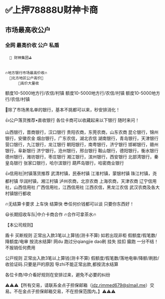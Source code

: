 # ✅上押78888U财神卡商

## 市场最高收公户
### 全网 最高价收  公户 私盾

      🥅 财神集团⛳️


    🔥地方银行市场最高价收🔥
      👋北方地区公户高价👋
          👋高价大量收
额度10-5000地方行/农信/村镇
额度10-5000地方行/农信/村镇
额度10-5000地方行/农信/村镇

🚗除了市场黑名单的银行，基本不挑都可以来，秒安排消化！

👍公户落货推荐•直收银行
各位卡商可以收藏起来以下银行
随时来问！

山西银行，晋商银行，汉口银行
贵阳农商，东莞农商，山东农商
昆仑银行，锦州银行，安徽农金
烟台银行，广东农信，湖北农信
湖南银行，青岛银行，天津银行
营口银行，九江银行，龙江银行
朝阳银行，南粤银行，济宁银行
邯郸银行，赣州银行，阜新银行
济宁银行，沧州银行，邢台银行
鞍山银行，德阳银行，衡水银行
德州银行，潍坊银行，枣庄银行
湘江银行，滨州银行，西安银行
北部湾银行，秦皇岛银行
张家口银行，哈尔滨银行
葫芦岛银行，哈密商业银行

👍信用社|村镇落货推荐
武清村镇，民泰村镇
江淮村镇，蒙银村镇
珠江村镇，尧都村镇
华润村镇，湘江村镇
泸州农商，北京农商
上海农商，天津农商
辽宁信用社，山西信用社
广西信用社，江西信用社
江西农信，黑龙江农信
武汉农商及各大村镇银行都收

🔥无结算卡要求 上车快 结算快
😎任何价钱都可以谈 只要你东西好！

😃长期招收车队|中介卡商合作
🔥合作可拿茶水🔥

【本公司规则】

盾卡 买断规则
正常出入款3笔以上算钱(测卡不算)
如若出现非柜 假额度/假笔数/降额度/电审 按流水结算!
网du 跑过分qiangjie dao刷 挂失 挂扣 鍮跑 一分不结！不报销任何费用

公戸规则
正常出入款3笔以上算钱(测卡不算)
假额度/假笔数/落地电审/降额/刷脸/收验证码.只要是戸的原因 导zhi不能正常出款,都按流水结算

各位卡商/中介看好规则在安排过来，避免不必要的纠纷

⚠️⚠️⚠️【所有交易，请联系金点子担保邮箱（jdz.rimmed679@slmail.me）交易。不在金点子担保邮箱交易，不在担保范围内。】⚠️⚠️⚠️

